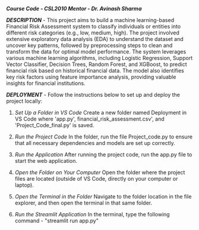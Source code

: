 _**Course Code - CSL2010
Mentor - Dr. Avinash Sharma**_

_**DESCRIPTION**_ - 
This project aims to build a machine learning-based Financial Risk Assessment system to classify individuals or entities into different risk categories (e.g., low, medium, high). The project involved extensive exploratory data analysis (EDA) to understand the dataset and uncover key patterns, followed by preprocessing steps to clean and transform the data for optimal model performance.
The system leverages various machine learning algorithms, including Logistic Regression, Support Vector Classifier, Decision Trees, Random Forest, and XGBoost, to predict financial risk based on historical financial data. The model also identifies key risk factors using feature importance analysis, providing valuable insights for financial institutions.

_**DEPLOYMENT**_ -
Follow the instructions below to set up and deploy the project locally:

1. _Set Up a Folder in VS Code_
Create a new folder named Deployment in VS Code where 'app.py', financial_risk_assessment.csv', and 'Project_Code_final.py' is saved.

2. _Run the Project Code_
In the folder, run the file Project_code.py to ensure that all necessary dependencies and models are set up correctly.

3. _Run the Application_
After running the project code, run the app.py file to start the web application.

4. _Open the Folder on Your Computer_
Open the folder where the project files are located (outside of VS Code, directly on your computer or laptop).

5. _Open the Terminal in the Folder_
Navigate to the folder location in the file explorer, and then open the terminal in that same folder.

6. _Run the Streamlit Application_
In the terminal, type the following command - "streamlit run app.py"



